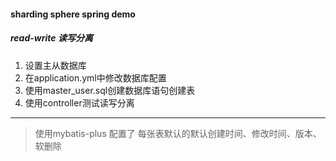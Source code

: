 #### sharding sphere spring demo

##### read-write 读写分离

1. 设置主从数据库
2. 在application.yml中修改数据库配置
3. 使用master_user.sql创建数据库语句创建表
4. 使用controller测试读写分离

--- 
> 使用mybatis-plus 配置了 每张表默认的默认创建时间、修改时间、版本、软删除
